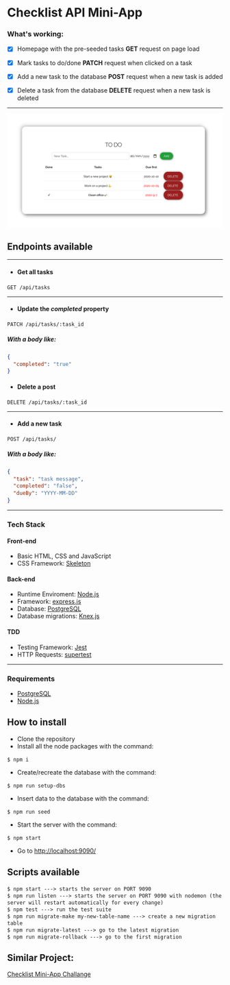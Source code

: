 # Checklist API Mini-App

### What's working:
- [x] Homepage with the pre-seeded tasks 
**GET** request on page load


- [x] Mark tasks to do/done 
**PATCH** request when clicked on a task

- [x] Add a new task to the database **POST** request when a new task is added

- [x] Delete a task from the database **DELETE** request when a new task is deleted

---
![Screenshot](https://github.com/rico157/checklist-api/blob/master/screenshot/homepage-screenshot.png)
## Endpoints available
---
* #### Get all tasks
```http
GET /api/tasks
```
---
* #### Update the *completed* property
```http
PATCH /api/tasks/:task_id
```
##### With a body like:
```json
{
  "completed": "true"
}
```
* #### Delete a post
```http
DELETE /api/tasks/:task_id
```
---
* #### Add a new task
```http
POST /api/tasks/
```
##### With a body like:
```json
{
  "task": "task message",   
  "completed": "false",
  "dueBy": "YYYY-MM-DD"
}
```

---

### Tech Stack

#### Front-end

* Basic HTML, CSS and JavaScript
* CSS Framework: [Skeleton](http://getskeleton.com/)


#### Back-end
* Runtime Enviroment: [Node.js](https://nodejs.org/)
* Framework: [express.js](https://expressjs.com/)
* Database: [PostgreSQL](https://www.postgresql.org/) 
* Database migrations: [Knex.js](http://knexjs.org/)

#### TDD 
* Testing Framework: [Jest](https://jestjs.io/)
* HTTP Requests: [supertest](https://www.npmjs.com/package/supertest)
---
### Requirements

* [PostgreSQL](https://www.postgresql.org/) 
* [Node.js](https://nodejs.org/)

## How to install

* Clone the repository
* Install all the node packages with the command:
```
$ npm i
```

* Create/recreate the database with the command:
```
$ npm run setup-dbs
```

* Insert data to the database with the command:
```
$ npm run seed
```

* Start the server with the command:
```
$ npm start
```
* Go to [http://localhost:9090/](http://localhost:9090/index.html)


## Scripts available

```
$ npm start ---> starts the server on PORT 9090
$ npm run listen ---> starts the server on PORT 9090 with nodemon (the server will restart automatically for every change)
$ npm test ---> run the test suite
$ npm run migrate-make my-new-table-name ---> create a new migration table
$ npm run migrate-latest ---> go to the latest migration
$ npm run migrate-rollback ---> go to the first migration

```
## Similar Project:
[Checklist Mini-App Challange](https://github.com/rico157/checklist-challenge)

